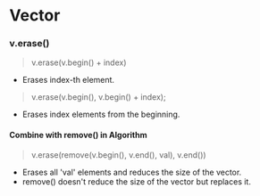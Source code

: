 # Vector
### v.erase()
> v.erase(v.begin() + index)
- Erases index-th element.
> v.erase(v.begin(), v.begin() + index);
- Erases index elements from the beginning.

#### Combine with remove() in Algorithm
> v.erase(remove(v.begin(), v.end(), val), v.end())
- Erases all 'val' elements and reduces the size of the vector.
- remove() doesn't reduce the size of the vector but replaces it.
